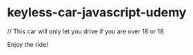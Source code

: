 # keyless-car-javascript-udemy
// This car will only let you drive if you are over 18 or 18

Enjoy the ride!
